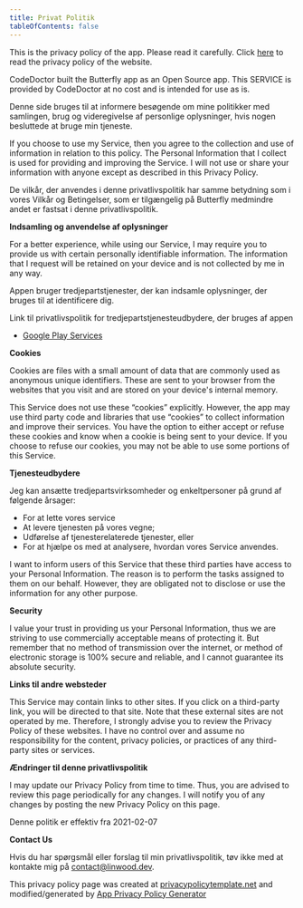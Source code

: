 ```yaml
---
title: Privat Politik
tableOfContents: false
---
```


This is the privacy policy of the app. Please read it carefully.
Click [here](https://go.linwood.dev/privacypolicy) to read the privacy policy of the website.

CodeDoctor built the Butterfly app as an Open Source app. This SERVICE is provided by CodeDoctor at no cost and is intended for use as is.

Denne side bruges til at informere besøgende om mine politikker med samlingen, brug og videregivelse af personlige oplysninger, hvis nogen besluttede at bruge min tjeneste.

If you choose to use my Service, then you agree to the collection and use of information in relation to this policy. The Personal Information that I collect is used for providing and improving the
Service. I will not use or share your information with anyone except as described in this Privacy Policy.

De vilkår, der anvendes i denne privatlivspolitik har samme betydning som i vores Vilkår og Betingelser, som er tilgængelig på Butterfly medmindre andet er fastsat i denne privatlivspolitik.

**Indsamling og anvendelse af oplysninger**

For a better experience, while using our Service, I may require you to provide us with certain personally identifiable information. The information that I request will be retained on your device and
is not collected by me in any way.

Appen bruger tredjepartstjenester, der kan indsamle oplysninger, der bruges til at identificere dig.

Link til privatlivspolitik for tredjepartstjenesteudbydere, der bruges af appen

- [Google Play Services](https://www.google.com/policies/privacy/)

**Cookies**

Cookies are files with a small amount of data that are commonly used as anonymous unique identifiers. These are sent to your browser from the websites that you visit and are stored on your device's
internal memory.

This Service does not use these “cookies” explicitly. However, the app may use third party code and libraries that use “cookies” to collect information and improve their services. You have the option
to either accept or refuse these cookies and know when a cookie is being sent to your device. If you choose to refuse our cookies, you may not be able to use some portions of this Service.

**Tjenesteudbydere**

Jeg kan ansætte tredjepartsvirksomheder og enkeltpersoner på grund af følgende årsager:

- For at lette vores service
- At levere tjenesten på vores vegne;
- Udførelse af tjenesterelaterede tjenester, eller
- For at hjælpe os med at analysere, hvordan vores Service anvendes.

I want to inform users of this Service that these third parties have access to your Personal Information. The reason is to perform the tasks assigned to them on our behalf. However, they are obligated
not to disclose or use the information for any other purpose.

**Security**

I value your trust in providing us your Personal Information, thus we are striving to use commercially acceptable means of protecting it. But remember that no method of transmission over the internet,
or method of electronic storage is 100% secure and reliable, and I cannot guarantee its absolute security.

**Links til andre websteder**

This Service may contain links to other sites. If you click on a third-party link, you will be directed to that site. Note that these external sites are not operated by me. Therefore, I strongly
advise you to review the Privacy Policy of these websites. I have no control over and assume no responsibility for the content, privacy policies, or practices of any third-party sites or services.

**Ændringer til denne privatlivspolitik**

I may update our Privacy Policy from time to time. Thus, you are advised to review this page periodically for any changes. I will notify you of any changes by posting the new Privacy Policy on this
page.

Denne politik er effektiv fra 2021-02-07

**Contact Us**

Hvis du har spørgsmål eller forslag til min privatlivspolitik, tøv ikke med at kontakte mig på contact@linwood.dev.

This privacy policy page was created at [privacypolicytemplate.net](https://privacypolicytemplate.net) and modified/generated
by [App Privacy Policy Generator](https://app-privacy-policy-generator.nisrulz.com/)
